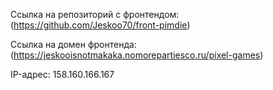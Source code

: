 Ссылка на репозиторий с фронтендом: (https://github.com/Jeskoo70/front-pimdie)

Ссылка на домен фронтенда: (https://jeskooisnotmakaka.nomorepartiesco.ru/pixel-games)

IP-адрес: 158.160.166.167
